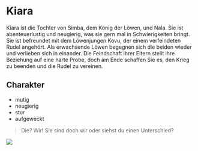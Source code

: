 # Kiara
Kiara ist die Tochter von Simba, dem König der Löwen, und Nala. Sie ist abenteuerlustig und neugierig, was sie gern mal in Schwierigkeiten bringt.
Sie ist befreundet mit dem Löwenjungen Kovu, der einem verfeindeten Rudel angehört. 
Als erwachsende Löwen begegnen sich die beiden wieder und verlieben sich in einander. Die Feindschaft ihrer Eltern stellt ihre Beziehung auf eine harte Probe, doch am Ende schaffen Sie es, den Krieg zu beenden und die Rudel zu vereinen.

## Charakter
* mutig
* neugierig
* stur
* aufgeweckt

> Die? Wir! Sie sind doch wir oder siehst du einen Unterschied?

<img src="https://pngimg.com/download/30982"/>
